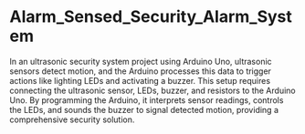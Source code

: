 # Alarm_Sensed_Security_Alarm_System
In an ultrasonic security system project using Arduino Uno, ultrasonic sensors detect motion, and the Arduino processes this data to trigger actions like lighting LEDs and activating a buzzer. This setup requires connecting the ultrasonic sensor, LEDs, buzzer, and resistors to the Arduino Uno. By programming the Arduino, it interprets sensor readings, controls the LEDs, and sounds the buzzer to signal detected motion, providing a comprehensive security solution.
